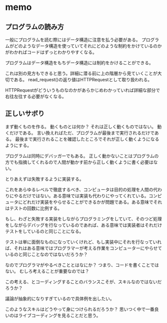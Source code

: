 # memo

##  プログラムの読み方

一般にプログラムを読む際にはデータ構造に注意を払う必要がある。
プログラムがどのようなデータ構造を使っていてそれにどのような制約をかけているのかがわかればコードはずっとわかりやすくなる。

プログラムはデータ構造をもちデータ構造には制約をかけることができる。

これは別の見方もできると思う。詳細に潜る前に上の階層から見ていくことが大切である。
read_request()の返り値はHTTPRequestとして取り扱われる。

HTTPRequestがどういうものなのかがあらかじめわかっていれば詳細な部分で右往左往する必要がなくなる。

## 正しいサボり

まず動くものを作る。
動くものとは何か？
それは正しく動くものではない。
動くだけである。
言い換えればただ、プログラムが最後まで実行されるだけである。
最後まで実行されることを確認したところでそれが正しく動くようになるようにする。

プログラムは同時にデバッガーでもある。
正しく動かないことはプログラムの方でも指摘してくれるので人間が動かす前から正しく動くように書く必要はない。

とりあえずは失敗するように実装する。

これをあらゆるレベルで徹底するべき、コンピュータは目的の処理を人間の代わりにやるだけではない。ある意味では実装も代わりにやってくれている。コンピュータにどれだけ実装をやらせることができるかが問題である。ある意味でそれはテストの回数に比例する。

もし、わざと失敗する実装をしながらプログラミングをしていて、そのつど処理をしながらデバッグを行なっているのであれば、ある意味では実装者はそれだけテストをしているのと同じことになる。

テストは単に面倒なものになっていくけれど、もし実装中にそれを行なっていれば、それはある意味ではプログラマーが考える作業をコンピューターにやらせているのと同じことなのではないだろうか？

なのでプログラマがやるべきこととはなにか？
つまり、コードを書くことではない。
むしろ考えることが重要なのでは？

この考える、とコーディングすることのバランスこそが、スキルなのではないだろうか？

議論が抽象的になりすぎているので具体例を出したい。

このようなスキルはどうやって身につけられるだろうか？
思いつく中で一番良いのはライブコーディングを見ることだと思う。
